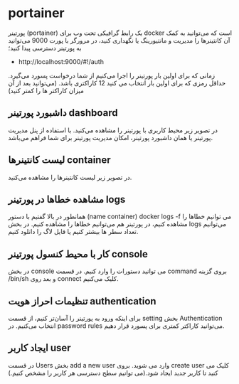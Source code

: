 # portainer

پورتینر (portainer) یک رابط گرافیکی تحت وب برای docker است که می‌توانید به کمک آن کانتینرها را مدیریت و مانتیورینگ یا نگهداری کنید، در مرورگر با پورت 9000 می‌توانید به پورتینر دسترسی پیدا کنید؛

- http://localhost:9000/#!/auth

زمانی که برای اولین بار پورتینر را اجرا می‌کنیم از شما درخواست پسورد می‌گیرد. حداقل رمزی که برای اولین بار انتخاب می کنید 12 کاراکتری باشد. (می‌توانید بعد از آن میزان کاراکتر ها را کمتر کنید)


## داشبورد پورتینر dashboard
در تصویر زیر محیط کاربری با پورتینر را مشاهده می‌کنید. با استفاده از پنل مدیریت پورتینر یا همان داشبورد پورتینر، امکان مدیریت پورتینر برای شما فراهم می‌باشد.  

## لیست کانتینرها container
در تصویر زیر لیست کانتینرها را مشاهده می‌کنید.

## مشاهده خطاها در پورتینر logs
همانطور در بالا گفتیم با دستور (name container) docker logs -f می توانیم خطاها را مشاهده کنیم، در پورتینر هم می‌توانیم خطاها را مشاهده کنیم. در بخش logs می‌توانیم تعداد سطر ها بیشتر کنیم یا فایل لاگ را دانلود کنیم.

## کار با محیط کنسول پورتینر console
در بخش console می توانید دستورات را وارد کنیم.  در قسمت command بروی گزینه /bin/sh و بعد روی connect کلیک می‌کنیم.

## تنظیمات احراز هویت authentication
برای اینکه ورود به پورتینر را آسان‌تر کنیم، از قسمت setting بخش Authentication انتخاب می‌کنیم. در password rules می‌توانید کاراکتر کمتری برای پسورد قرار دهیم.

##	ایجاد کاربر user
در قسمت Users بخش add a new user وارد می شوید. بروی create user کلیک می کنید تا کاربر جدید ایجاد شود.(می توانیم سطح دسترسی هر کاربر را مشخص کنیم.) 





